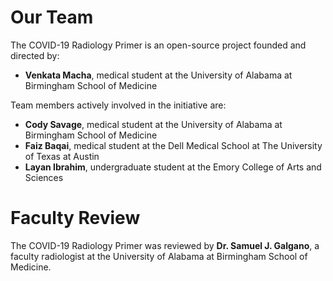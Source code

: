 # Our Team

The COVID-19 Radiology Primer is an open-source project founded and directed by:

* **Venkata Macha**, medical student at the University of Alabama at Birmingham School of Medicine 

Team members actively involved in the initiative are:

* **Cody Savage**, medical student at the University of Alabama at Birmingham School of Medicine
* **Faiz Baqai**, medical student at the Dell Medical School at The University of Texas at Austin
* **Layan Ibrahim**, undergraduate student at the Emory College of Arts and Sciences

# Faculty Review

The COVID-19 Radiology Primer was reviewed by **Dr. Samuel J. Galgano**, a faculty radiologist at the University of Alabama at Birmingham School of Medicine.
